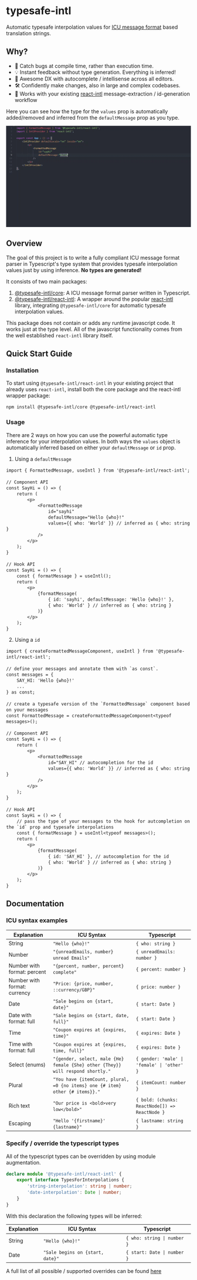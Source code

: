# typesafe-intl
Automatic typesafe interpolation values for [ICU message format](https://formatjs.io/docs/core-concepts/icu-syntax/) based translation strings.

## Why?

- 🐞 Catch bugs at compile time, rather than execution time.
- 💡 Instant feedback without type generation. Everything is inferred!
- 🚀 Awesome DX with autocomplete / intellisense across all editors.
- 🛠️ Confidently make changes, also in large and complex codebases.
- 🤝 Works with your existing [react-intl](https://www.npmjs.com/package/react-intl) message-extraction / id-generation workflow

Here you can see how the type for the `values` prop is automatically added/removed and inferred from the `defaultMessage` prop as you type.

![example](res/formatted-message-example.gif)

## Overview

The goal of this project is to write a fully compliant ICU message format parser in Typescript's type system that provides typesafe interpolation values just by using inference. **No types are generated!**

It consists of two main packages:

1. [@typesafe-intl/core](packages/core/README.md): A ICU message format parser written in Typescript.
2. [@typesafe-intl/react-intl](packages/react-intl/README.md): A wrapper around the popular [react-intl](https://www.npmjs.com/package/react-intl) library, integrating `@typesafe-intl/core` for automatic typesafe interpolation values.

This package does not contain or adds any runtime javascript code. It works just at the type level. All of the javascript functionality comes from the well established `react-intl` library itself.

## Quick Start Guide

### Installation

To start using `@typesafe-intl/react-intl` in your existing project that already uses `react-intl`, install both the core package and the react-intl wrapper package:

```bash
npm install @typesafe-intl/core @typesafe-intl/react-intl
```

### Usage

There are 2 ways on how you can use the powerful automatic type inference for your interpolation values. In both ways the `values` object is automatically inferred based on either your `defaultMessage` or `id` prop.

1. Using a `defaultMessage`

```tsx
import { FormattedMessage, useIntl } from '@typesafe-intl/react-intl';

// Component API
const SayHi = () => {
    return (
        <p>
            <FormattedMessage
                id="sayhi"
                defaultMessage="Hello {who}!"
                values={{ who: 'World' }} // inferred as { who: string }
            />
        </p>
    );
}

// Hook API
const SayHi = () => {
    const { formatMessage } = useIntl();
    return (
        <p>
            {formatMessage(
                { id: 'sayhi', defaultMessage: 'Hello {who}!' },
                { who: 'World' } // inferred as { who: string }
            )}
        </p>
    );
}
```

2. Using a `id`

```tsx
import { createFormattedMessageComponent, useIntl } from '@typesafe-intl/react-intl';

// define your messages and annotate them with `as const`.
const messages = {
    SAY_HI: 'Hello {who}!'
    ...
} as const;

// create a typesafe version of the `FormattedMessage` component based on your messages
const FormattedMessage = createFormattedMessageComponent<typeof messages>();

// Component API
const SayHi = () => {
    return (
        <p>
            <FormattedMessage
                id="SAY_HI" // autocompletion for the id
                values={{ who: 'World' }} // inferred as { who: string }
            />
        </p>
    );
}

// Hook API
const SayHi = () => {
    // pass the type of your messages to the hook for autcompletion on the `id` prop and typesafe interpolations
    const { formatMessage } = useIntl<typeof messages>();
    return (
        <p>
            {formatMessage(
                { id: 'SAY_HI' }, // autocompletion for the id
                { who: 'World' } // inferred as { who: string }
            )}
        </p>
    );
}
```

## Documentation

### ICU syntax examples

| Explanation                  | ICU Syntax                                                                      | Typescript                                     |
|------------------------------|---------------------------------------------------------------------------------|------------------------------------------------|
| String                       | `"Hello {who}!"`                                                                | `{ who: string }`                              |
| Number                       | `"{unreadEmails, number} unread Emails"`                                        | `{ unreadEmails: number }`                     |
| Number with format: percent  | `"{percent, number, percent} complete"`                                         | `{ percent: number }`                          |
| Number with format: currency | `"Price: {price, number, ::currency/GBP}"`                                      | `{ price: number }`                            |
| Date                         | `"Sale begins on {start, date}"`                                                | `{ start: Date }`                              |
| Date with format: full       | `"Sale begins on {start, date, full}"`                                          | `{ start: Date }`                              |
| Time                         | `"Coupon expires at {expires, time}"`                                           | `{ expires: Date }`                            |
| Time with format: full       | `"Coupon expires at {expires, time, full}"`                                     | `{ expires: Date }`                            |
| Select (enums)               | `"{gender, select, male {He} female {She} other {They}} will respond shortly."` | `{ gender: 'male' \| 'female' \| 'other' }`    |
| Plural                       | `"You have {itemCount, plural, =0 {no items} one {# item} other {# items}}."`   | `{ itemCount: number }`                        |
| Rich text                    | `"Our price is <bold>very low</bold>"`                                          | `{ bold: (chunks: ReactNode[]) => ReactNode }` |
| Escaping                     | `"Hello '{firstname}' {lastname}"`                                              | `{ lastname: string }`                         |


### Specify / override the typescript types

All of the typescript types can be overridden by using module augmentation.

```ts
declare module '@typesafe-intl/react-intl' {
    export interface TypesForInterpolations {
        'string-interpolation': string | number;
        'date-interpolation': Date | number;
    }
}
```

With this declaration the following types will be inferred:

| Explanation | ICU Syntax                       | Typescript                  |
|-------------|----------------------------------|-----------------------------|
| String      | `"Hello {who}!"`                 | `{ who: string \| number }` |
| Date        | `"Sale begins on {start, date}"` | `{ start: Date \| number }` |


A full list of all possible / supported overrides can be found [here](https://github.com/jarvispact/typesafe-intl/blob/main/packages/core/src/infer-interpolations.ts#L8)